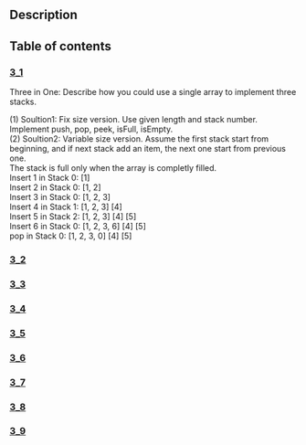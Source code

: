 ## Description
## Table of contents
### [3_1](./3_1)
Three in One: Describe how you could use a single array to implement three stacks.  

(1) Soultion1: Fix size version. Use given length and stack number. Implement push, pop, peek, isFull, isEmpty.  
(2) Soultion2: Variable size version. Assume the first stack start from beginning, and if next stack add an item, the next one start from previous one.  
			   The stack is full only when the array is completly filled.  
               Insert 1 in Stack 0: [1]  
			   Insert 2 in Stack 0: [1, 2]  
			   Insert 3 in Stack 0: [1, 2, 3]  
			   Insert 4 in Stack 1: [1, 2, 3] [4]  
			   Insert 5 in Stack 2: [1, 2, 3] [4] [5]  
			   Insert 6 in Stack 0: [1, 2, 3, 6] [4] [5]  
			   pop in Stack 0: [1, 2, 3, 0] [4] [5] 
### [3_2](./3_2)
### [3_3](./3_3)
### [3_4](./3_4)
### [3_5](./3_5)
### [3_6](./3_6)
### [3_7](./3_7)
### [3_8](./3_8)
### [3_9](./3_9)